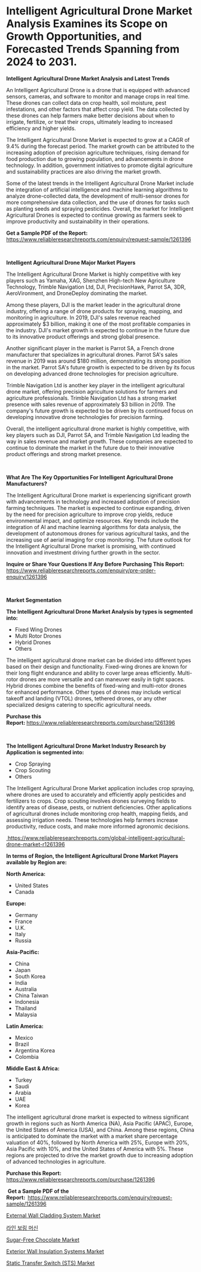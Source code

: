 <p><h1>Intelligent Agricultural Drone Market Analysis Examines its Scope on Growth Opportunities, and Forecasted Trends Spanning from 2024 to 2031.</h1></p><p><strong>Intelligent Agricultural Drone Market Analysis and Latest Trends</strong></p>
<p><p>An Intelligent Agricultural Drone is a drone that is equipped with advanced sensors, cameras, and software to monitor and manage crops in real time. These drones can collect data on crop health, soil moisture, pest infestations, and other factors that affect crop yield. The data collected by these drones can help farmers make better decisions about when to irrigate, fertilize, or treat their crops, ultimately leading to increased efficiency and higher yields.</p><p>The Intelligent Agricultural Drone Market is expected to grow at a CAGR of 9.4% during the forecast period. The market growth can be attributed to the increasing adoption of precision agriculture techniques, rising demand for food production due to growing population, and advancements in drone technology. In addition, government initiatives to promote digital agriculture and sustainability practices are also driving the market growth.</p><p>Some of the latest trends in the Intelligent Agricultural Drone Market include the integration of artificial intelligence and machine learning algorithms to analyze drone-collected data, the development of multi-sensor drones for more comprehensive data collection, and the use of drones for tasks such as planting seeds and spraying pesticides. Overall, the market for Intelligent Agricultural Drones is expected to continue growing as farmers seek to improve productivity and sustainability in their operations.</p></p>
<p><strong>Get a Sample PDF of the Report:&nbsp;</strong> <a href="https://www.reliableresearchreports.com/enquiry/request-sample/1261396">https://www.reliableresearchreports.com/enquiry/request-sample/1261396</a></p>
<p>&nbsp;</p>
<p><strong>Intelligent Agricultural Drone Major Market Players</strong></p>
<p><p>The Intelligent Agricultural Drone Market is highly competitive with key players such as Yamaha, XAG, Shenzhen High-tech New Agriculture Technology, Trimble Navigation Ltd, DJI, PrecisionHawk, Parrot SA, 3DR, AeroVironment, and DroneDeploy dominating the market. </p><p>Among these players, DJI is the market leader in the agricultural drone industry, offering a range of drone products for spraying, mapping, and monitoring in agriculture. In 2019, DJI's sales revenue reached approximately $3 billion, making it one of the most profitable companies in the industry. DJI's market growth is expected to continue in the future due to its innovative product offerings and strong global presence.</p><p>Another significant player in the market is Parrot SA, a French drone manufacturer that specializes in agricultural drones. Parrot SA's sales revenue in 2019 was around $180 million, demonstrating its strong position in the market. Parrot SA's future growth is expected to be driven by its focus on developing advanced drone technologies for precision agriculture.</p><p>Trimble Navigation Ltd is another key player in the intelligent agricultural drone market, offering precision agriculture solutions for farmers and agriculture professionals. Trimble Navigation Ltd has a strong market presence with sales revenue of approximately $3 billion in 2019. The company's future growth is expected to be driven by its continued focus on developing innovative drone technologies for precision farming.</p><p>Overall, the intelligent agricultural drone market is highly competitive, with key players such as DJI, Parrot SA, and Trimble Navigation Ltd leading the way in sales revenue and market growth. These companies are expected to continue to dominate the market in the future due to their innovative product offerings and strong market presence.</p></p>
<p>&nbsp;</p>
<p><strong>What Are The Key Opportunities For Intelligent Agricultural Drone Manufacturers?</strong></p>
<p><p>The Intelligent Agricultural Drone market is experiencing significant growth with advancements in technology and increased adoption of precision farming techniques. The market is expected to continue expanding, driven by the need for precision agriculture to improve crop yields, reduce environmental impact, and optimize resources. Key trends include the integration of AI and machine learning algorithms for data analysis, the development of autonomous drones for various agricultural tasks, and the increasing use of aerial imaging for crop monitoring. The future outlook for the Intelligent Agricultural Drone market is promising, with continued innovation and investment driving further growth in the sector.</p></p>
<p><strong>Inquire or Share Your Questions If Any Before Purchasing This Report:</strong> <a href="https://www.reliableresearchreports.com/enquiry/pre-order-enquiry/1261396">https://www.reliableresearchreports.com/enquiry/pre-order-enquiry/1261396</a></p>
<p>&nbsp;</p>
<p><strong>Market Segmentation</strong></p>
<p><strong>The Intelligent Agricultural Drone Market Analysis by types is segmented into:</strong></p>
<p><ul><li>Fixed Wing Drones</li><li>Multi Rotor Drones</li><li>Hybrid Drones</li><li>Others</li></ul></p>
<p><p>The intelligent agricultural drone market can be divided into different types based on their design and functionality. Fixed-wing drones are known for their long flight endurance and ability to cover large areas efficiently. Multi-rotor drones are more versatile and can maneuver easily in tight spaces. Hybrid drones combine the benefits of fixed-wing and multi-rotor drones for enhanced performance. Other types of drones may include vertical takeoff and landing (VTOL) drones, tethered drones, or any other specialized designs catering to specific agricultural needs.</p></p>
<p><strong>Purchase this Report:&nbsp;</strong><a href="https://www.reliableresearchreports.com/purchase/1261396">https://www.reliableresearchreports.com/purchase/1261396</a></p>
<p>&nbsp;</p>
<p><strong>The Intelligent Agricultural Drone Market Industry Research by Application is segmented into:</strong></p>
<p><ul><li>Crop Spraying</li><li>Crop Scouting</li><li>Others</li></ul></p>
<p><p>The Intelligent Agricultural Drone Market application includes crop spraying, where drones are used to accurately and efficiently apply pesticides and fertilizers to crops. Crop scouting involves drones surveying fields to identify areas of disease, pests, or nutrient deficiencies. Other applications of agricultural drones include monitoring crop health, mapping fields, and assessing irrigation needs. These technologies help farmers increase productivity, reduce costs, and make more informed agronomic decisions.</p></p>
<p><a href="https://www.reliableresearchreports.com/global-intelligent-agricultural-drone-market-r1261396">&nbsp;https://www.reliableresearchreports.com/global-intelligent-agricultural-drone-market-r1261396</a></p>
<p><strong>In terms of Region, the Intelligent Agricultural Drone Market Players available by Region are:</strong></p>
<p>
    <p> <strong> North America: </strong>
        <ul>
            <li>United States</li>
            <li>Canada</li>
        </ul>
        </p> 
    <p> <strong> Europe: </strong>
        <ul>
            <li>Germany</li>
            <li>France</li>
            <li>U.K.</li>
            <li>Italy</li>
            <li>Russia</li>
        </ul>
        </p> 
    <p> <strong> Asia-Pacific: </strong>
        <ul>
            <li>China</li>
            <li>Japan</li>
            <li>South Korea</li>
            <li>India</li>
            <li>Australia</li>
            <li>China Taiwan</li>
            <li>Indonesia</li>
            <li>Thailand</li>
            <li>Malaysia</li>
        </ul>
        </p> 
    <p> <strong> Latin America: </strong>
        <ul>
            <li>Mexico</li>
            <li>Brazil</li>
            <li>Argentina Korea</li>
            <li>Colombia</li>
        </ul>
        </p> 
    <p> <strong> Middle East & Africa: </strong>
        <ul>
            <li>Turkey</li>
            <li>Saudi</li>
            <li>Arabia</li>
            <li>UAE</li>
            <li>Korea</li>
        </ul>
    </p>
    </p>
<p><p>The intelligent agricultural drone market is expected to witness significant growth in regions such as North America (NA), Asia Pacific (APAC), Europe, the United States of America (USA), and China. Among these regions, China is anticipated to dominate the market with a market share percentage valuation of 40%, followed by North America with 25%, Europe with 20%, Asia Pacific with 10%, and the United States of America with 5%. These regions are projected to drive the market growth due to increasing adoption of advanced technologies in agriculture.</p></p>
<p><strong>Purchase this Report: </strong><a href="https://www.reliableresearchreports.com/purchase/1261396">https://www.reliableresearchreports.com/purchase/1261396</a></p>
<p>&nbsp;<strong>Get a Sample PDF of the Report:&nbsp;&nbsp;</strong><a href="https://www.reliableresearchreports.com/enquiry/request-sample/1261396">https://www.reliableresearchreports.com/enquiry/request-sample/1261396</a></p>
<p><strong></strong></p>
<p><p><a href="https://issuu.com/reportprime-2/docs/external-wall-cladding-system-market-size-2030.ppt">External Wall Cladding System Market</a></p><p><a href="https://github.com/sammyUltyylrich9067856/Market-Research-Report-List-1/blob/main/645464537346.md">라인 보링 머신</a></p><p><a href="https://github.com/RickHolmes3/Market-Research-Report-List-4/blob/main/sugar-free-chocolate-market.md">Sugar-Free Chocolate Market</a></p><p><a href="https://issuu.com/reportprime-2/docs/exterior-wall-insulation-systems-market-size-2030.">Exterior Wall Insulation Systems Market</a></p><p><a href="https://github.com/Krish2023na/Market-Research-Report-List-4/blob/main/static-transfer-switch-sts-market.md">Static Transfer Switch (STS) Market</a></p></p>